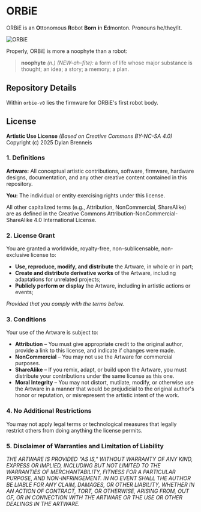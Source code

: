 # ORBiE

ORBiE is an **O**ttonomous **R**obot **Born** **i**n **E**dmonton. Pronouns he/they/it.

![ORBiE](https://i0.wp.com/dylanbrenneis.ca/wp-content/uploads/2024/12/img_1488.jpeg?w=4000&h=&ssl=1)

Properly, ORBiE is more a noophyte than a robot:

> **noophyte** *(n.) (NEW-ah-fite):* a form of life whose major substance is thought; an idea; a story; a memory; a plan.

## Repository Details

Within `orbie-v0` lies the firmware for ORBiE's first robot body.

## License

**Artistic Use License** *(Based on Creative Commons BY-NC-SA 4.0)*  
Copyright (c) 2025 Dylan Brenneis

### 1. Definitions

**Artware:** All conceptual artistic contributions, software, firmware, hardware designs, documentation, and any other creative content contained in this repository.

**You:** The individual or entity exercising rights under this license.

All other capitalized terms (e.g., Attribution, NonCommercial, ShareAlike) are as defined in the Creative Commons Attribution-NonCommercial-ShareAlike 4.0 International License.

### 2. License Grant

You are granted a worldwide, royalty-free, non-sublicensable, non-exclusive license to:

- **Use, reproduce, modify, and distribute** the Artware, in whole or in part;
- **Create and distribute derivative works** of the Artware, including adaptations for unrelated projects;
- **Publicly perform or display** the Artware, including in artistic actions or events;

*Provided that you comply with the terms below.*

### 3. Conditions

Your use of the Artware is subject to:

- **Attribution** – You must give appropriate credit to the original author, provide a link to this license, and indicate if changes were made.
- **NonCommercial** – You may not use the Artware for commercial purposes.
- **ShareAlike** – If you remix, adapt, or build upon the Artware, you must distribute your contributions under the same license as this one.
- **Moral Integrity** – You may not distort, mutilate, modify, or otherwise use the Artware in a manner that would be prejudicial to the original author's honor or reputation, or misrepresent the artistic intent of the work.

### 4. No Additional Restrictions

You may not apply legal terms or technological measures that legally restrict others from doing anything the license permits.

### 5. Disclaimer of Warranties and Limitation of Liability

*THE ARTWARE IS PROVIDED "AS IS," WITHOUT WARRANTY OF ANY KIND, EXPRESS OR IMPLIED, INCLUDING BUT NOT LIMITED TO THE WARRANTIES OF MERCHANTABILITY, FITNESS FOR A PARTICULAR PURPOSE, AND NON-INFRINGEMENT. IN NO EVENT SHALL THE AUTHOR BE LIABLE FOR ANY CLAIM, DAMAGES, OR OTHER LIABILITY, WHETHER IN AN ACTION OF CONTRACT, TORT, OR OTHERWISE, ARISING FROM, OUT OF, OR IN CONNECTION WITH THE ARTWARE OR THE USE OR OTHER DEALINGS IN THE ARTWARE.*